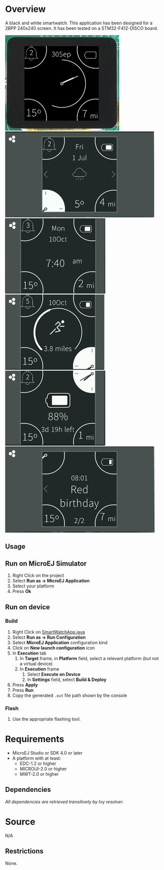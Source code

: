 <!--
	Markdown
	Copyright 2014-2016 IS2T. All rights reserved.
	Use of this source code is subject to license terms.
-->

# Overview
A black and white smartwatch. This application has been designed for a 2BPP 240x240 screen. It has been tested on a STM32-F412-DISCO board.

![BlackClock](screenshots/BlackClock.png) ![Weather](screenshots/Weather.png) ![DigitalClock](screenshots/DigitalClock.png) ![Distance](screenshots/Distance.png) ![Battery](screenshots/Battery.png) ![Notifications](screenshots/Notifications.png)

## Usage
## Run on MicroEJ Simulator
1. Right Click on the project
2. Select **Run as -> MicroEJ Application**
3. Select your platform 
4. Press **Ok**


## Run on device
### Build
1. Right Click on [SmartWatchApp.java](src/main/java/ej/demo/smartwatch/SmartWatchApp.java)
2. Select **Run as -> Run Configuration**
3. Select **MicroEJ Application** configuration kind
4. Click on **New launch configuration** icon
5. In **Execution** tab
	1. In **Target** frame, in **Platform** field, select a relevant platform (but not a virtual device)
	2. In **Execution** frame
		1. Select **Execute on Device**
		2. In **Settings** field, select **Build & Deploy**
6. Press **Apply**
7. Press **Run**
8. Copy the generated `.out` file path shown by the console

### Flash
1. Use the appropriate flashing tool.


# Requirements
* MicroEJ Studio or SDK 4.0 or later
* A platform with at least:
	* EDC-1.2 or higher
	* MICROUI-2.0 or higher
	* MWT-2.0 or higher

## Dependencies
_All dependencies are retrieved transitively by Ivy resolver_.

# Source
N/A

## Restrictions
None.